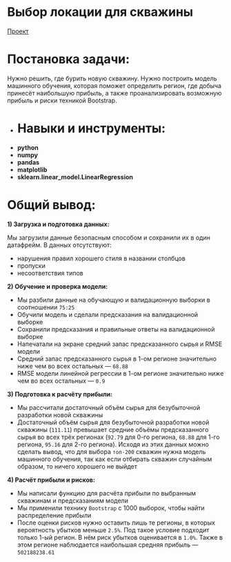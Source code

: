 # Выбор локации для скважины
[Проект](Яндекс.Практикум%20Проект%20№8%20Выбор%20локации%20для%20скважины.ipynb)  
# Постановка задачи:    
Нужно решить, где бурить новую скважину. Нужно построить модель машинного обучения, которая поможет определить регион, где добыча принесёт наибольшую прибыль, а также проанализировать возможную прибыль и риски техникой Bootstrap.
- # Навыки и инструменты:  
* **python**
* **numpy**
* **pandas**
* **matplotlib**
* **sklearn.linear_model.LinearRegression**
# Общий вывод:
**1) Загрузка и подготовка данных:**

Мы загрузили данные безопасным способом и сохранили их в один датафрейм. В данных отсутствуют:

- нарушения правил хорошего стиля в названии столбцов
- пропуски
- несоответствия типов
    
**2) Обучение и проверка модели:**
- Мы разбили данные на обучающую и валидационную выборки в соотношении `75:25`
- Обучили модель и сделали предсказания на валидационной выборке
- Сохранили предсказания и правильные ответы на валидационной выборке
- Напечатали на экране средний запас предсказанного сырья и RMSE модели
- Средний запас предсказанного сырья в 1-ом регионе значительно ниже чем во всех остальных — `68.88`
- RMSE модели линейной регрессии в 1-ом регионе значительно ниже чем во всех остальных — `0.9`

**3) Подготовка к расчёту прибыли:** 
- Мы рассчитали достаточный объём сырья для безубыточной разработки новой скважины
- Достаточный объём сырья для безубыточной разработки новой скважины (`111.11`) превышает средние объёмы предсказанного сырья во всех трёх регионах (`92.79` для 0-го региона, `68.88` для 1-го региона, `95.16` для 2-го региона). Иcходя из этих данных можно сделать вывод, что для выбора `топ-200` скважин нужна модель машинного обучения, так как если отбирать скважин случайным образом, то ничего хорошего не выйдет

**4) Расчёт прибыли и рисков:**
- Мы написали функцию для расчёта прибыли по выбранным скважинам и предсказаниям модели
- Мы применили технику `Bootstrap` с 1000 выборок, чтобы найти распределение прибыли
- После оценки рисков нужно оставить лишь те регионы, в которых вероятность убытков меньше `2.5%`. Под такое условие подходит только 1-ый регион. В нём риск убытков оценивается в `1.0%`. Также в этом регионе наблюдается наибольшая средняя прибыль — `502188238.61`
